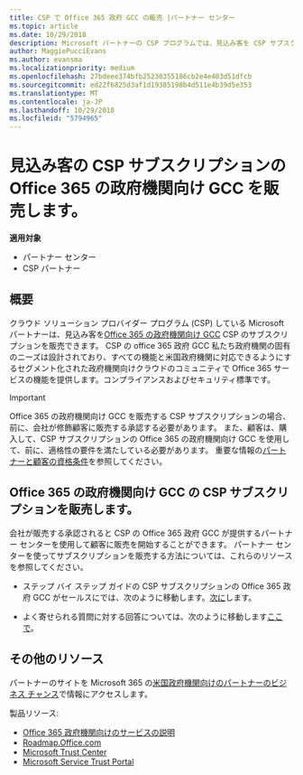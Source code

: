 ```yaml
---
title: CSP で Office 365 政府 GCC の販売 |パートナー センター
ms.topic: article
ms.date: 10/29/2018
description: Microsoft パートナーの CSP プログラムでは、見込み客を CSP サブスクリプションの Office 365 の政府機関向け GCC を販売できます。 CSP の office 365 政府 GCC 地方自治体の行政契約者、米国政府機関向けに設計されたクラウドの生産性のサービスのスイートは、経済、および連邦の防御、状態、ローカル、先住民連邦機関が含まれています。
author: MaggiePucciEvans
ms.author: evansma
ms.localizationpriority: medium
ms.openlocfilehash: 27bdeee374bfb25230355186cb2e4e403d51dfcb
ms.sourcegitcommit: ed22f6825d3af1d19385198b4d511e4b39d5e353
ms.translationtype: MT
ms.contentlocale: ja-JP
ms.lasthandoff: 10/29/2018
ms.locfileid: "5794965"
---
```

# <a name="sell-office-365-government-gcc-for-csp-subscriptions-to-qualified-customers"></a>見込み客の CSP サブスクリプションの Office 365 の政府機関向け GCC を販売します。

**適用対象**

-  パートナー センター
-  CSP パートナー


## <a name="overview"></a>概要

クラウド ソリューション プロバイダー プログラム (CSP) している Microsoft パートナーは、見込み客を[Office 365 の政府機関向け GCC](https://www.microsoft.com/microsoft-365/partners/governmentforCSP) CSP のサブスクリプションを販売できます。 CSP の office 365 政府 GCC 私たち政府機関の固有のニーズは設計されており、すべての機能と米国政府機関に対応できるようにするセグメント化された政府機関向けクラウドのコミュニティで Office 365 サービスの機能を提供します。コンプライアンスおよびセキュリティ標準です。 

>[!IMPORTANT] 
>Office 365 の政府機関向け GCC を販売する CSP サブスクリプションの場合、前に、会社が修飾顧客に販売する承認する必要があります。 また、顧客は、購入して、CSP サブスクリプションの Office 365 の政府機関向け GCC を使用して、前に、適格性の要件を満たしている必要があります。 重要な情報の[パートナーと顧客の資格条件](csp-gcc-validate.md)を参照してください。


## <a name="sell-office-365-government-gcc-for-csp-subscriptions"></a>Office 365 の政府機関向け GCC の CSP サブスクリプションを販売します。

会社が販売する承認されると CSP の Office 365 政府 GCC が提供するパートナー センターを使用して顧客に販売を開始することができます。 パートナー センターを使ってサブスクリプションを販売する方法については、これらのリソースを参照してください。 

-   ステップ バイ ステップ ガイドの CSP サブスクリプションの Office 365 政府 GCC がセールスにでは、次のように移動します。[次に](https://go.microsoft.com/fwlink/?linkid=2007323)します。  

-   よく寄せられる質問に対する回答については、次のように移動します[ここで](https://o365pp.blob.core.windows.net/media/Resources/GCC/Office%20365%20Government%20GCC%20for%20CSP%20Partner%20FAQ.docx)。


## <a name="additional-resources"></a>その他のリソース

パートナーのサイトを Microsoft 365 の[米国政府機関向けのパートナーのビジネス チャンス](https://www.microsoft.com/microsoft-365/partners/governmentforCSP)で情報にアクセスします。

製品リソース:

- [Office 365 政府機関向けのサービスの説明](https://technet.microsoft.com/library/mt774581.aspx)
- [Roadmap.Office.com](https://products.office.com/business/office-365-roadmap)
- [Microsoft Trust Center](https://www.microsoft.com/TrustCenter/)
- [Microsoft Service Trust Portal](https://aka.ms/STP)

